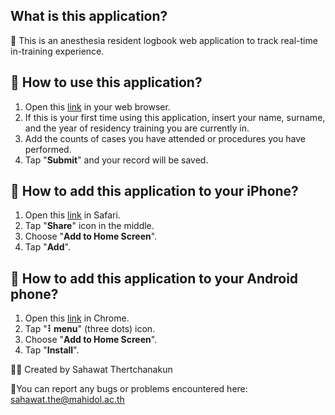 ## What is this application?
📕 This is an anesthesia resident logbook web application to track real-time in-training experience.

## 📝 How to use this application?
1. Open this <a href ="https://tsahawat.github.io/resident-logbook/index.html?v=2">link</a> in your web browser.
2. If this is your first time using this application, insert your name, surname, and the year of residency training you are currently in.
3. Add the counts of cases you have attended or procedures you have performed.
4. Tap "**Submit**" and your record will be saved.

## 📲 How to add this application to your iPhone?
1. Open this <a href ="https://tsahawat.github.io/resident-logbook/index.html?v=2">link</a> in Safari.
2. Tap "**Share**" icon in the middle.
3. Choose "**Add to Home Screen**".
4. Tap "**Add**".

## 🤖 How to add this application to your Android phone?
1. Open this <a href ="https://tsahawat.github.io/resident-logbook/index.html?v=2">link</a> in Chrome.
2. Tap "**⠇menu**" (three dots) icon.
3. Choose "**Add to Home Screen**".
4. Tap "**Install**".

🧑‍🎨 Created by Sahawat Thertchanakun

📮You can report any bugs or problems encountered here: 
[sahawat.the@mahidol.ac.th](mailto:sahawat.the@mahidol.ac.th)

